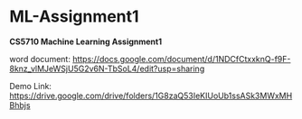 # ML-Assignment1
**CS5710 Machine Learning Assignment1**

word document: https://docs.google.com/document/d/1NDCfCtxxknQ-f9F-8knz_vlMJeWSjU5G2v6N-TbSoL4/edit?usp=sharing 

Demo Link: https://drive.google.com/drive/folders/1G8zaQ53IeKIUoUb1ssASk3MWxMHBhbjs 
